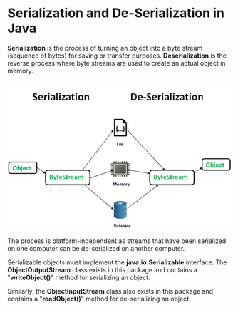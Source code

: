 # Serialization and De-Serialization in Java
**Serialization** is the process of turning an object into a byte stream (sequence of bytes) for saving or transfer purposes.
**Deserialization** is the reverse process where byte streams are used to create an actual object in memory.

![img_3.png](img_3.png)

The process is platform-independent as streams that have been serialized on one computer can be de-serialized on another computer.

Serializable objects must implement the **java.io.Serializable** interface.
The **ObjectOutputStream** class exists in this package and contains a "**writeObject()**" method for serializing an object.

Similarly, the **ObjectInputStream** class also exists in this package and contains a "**readObject()**" method for de-serializing an object.

